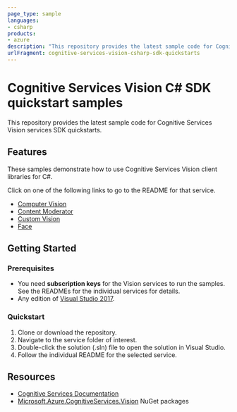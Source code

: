 ```yaml
---
page_type: sample
languages:
- csharp
products:
- azure
description: "This repository provides the latest sample code for Cognitive Services Vision services SDK quickstarts."
urlFragment: cognitive-services-vision-csharp-sdk-quickstarts
---
```


# Cognitive Services Vision C# SDK quickstart samples

This repository provides the latest sample code for Cognitive Services Vision services SDK quickstarts.

## Features

These samples demonstrate how to use Cognitive Services Vision client libraries for C#.

Click on one of the following links to go to the README for that service.

* [Computer Vision](ComputerVision/README.md)
* [Content Moderator](ContentModerator/README.md)
* [Custom Vision](CustomVision/README.md)
* [Face](Face/README.md)

## Getting Started

### Prerequisites

* You need **subscription keys** for the Vision services to run the samples. See the READMEs for the individual services for details.
* Any edition of [Visual Studio 2017](https://www.visualstudio.com/downloads/).

### Quickstart

1. Clone or download the repository.
1. Navigate to the service folder of interest.
1. Double-click the solution (.sln) file to open the solution in Visual Studio.
1. Follow the individual README for the selected service.

## Resources

* [Cognitive Services Documentation](https://docs.microsoft.com/azure/cognitive-services/)
* [Microsoft.Azure.CognitiveServices.Vision](https://www.nuget.org/packages?q=Microsoft.Azure.CognitiveServices.Vision) NuGet packages
